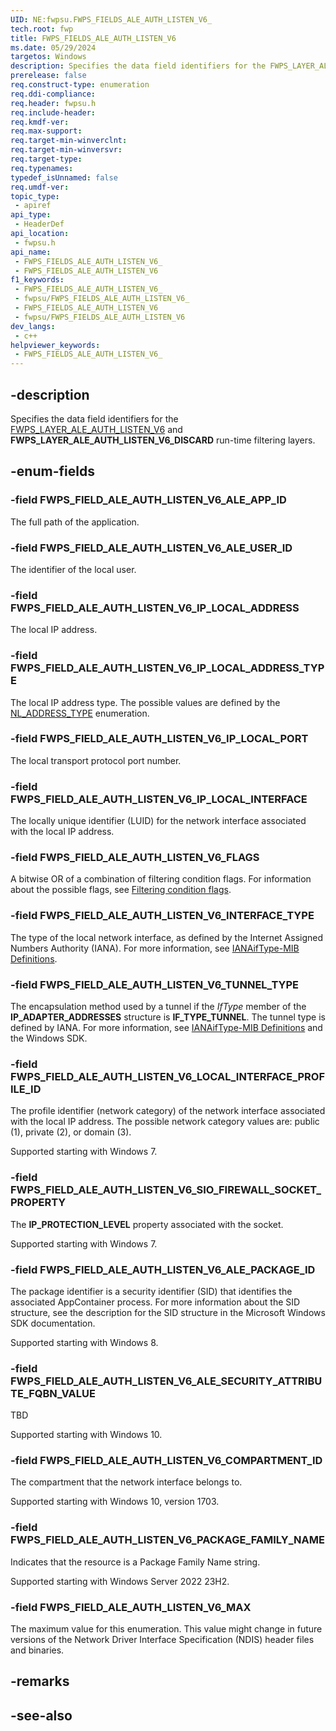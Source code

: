 ```yaml
---
UID: NE:fwpsu.FWPS_FIELDS_ALE_AUTH_LISTEN_V6_
tech.root: fwp
title: FWPS_FIELDS_ALE_AUTH_LISTEN_V6
ms.date: 05/29/2024
targetos: Windows
description: Specifies the data field identifiers for the FWPS_LAYER_ALE_AUTH_LISTEN_V6 and FWPS_LAYER_ALE_AUTH_LISTEN_V6_DISCARD run-time filtering layers.
prerelease: false
req.construct-type: enumeration
req.ddi-compliance: 
req.header: fwpsu.h
req.include-header: 
req.kmdf-ver: 
req.max-support: 
req.target-min-winverclnt: 
req.target-min-winversvr: 
req.target-type: 
req.typenames: 
typedef_isUnnamed: false
req.umdf-ver: 
topic_type:
 - apiref
api_type:
 - HeaderDef
api_location:
 - fwpsu.h
api_name:
 - FWPS_FIELDS_ALE_AUTH_LISTEN_V6_
 - FWPS_FIELDS_ALE_AUTH_LISTEN_V6
f1_keywords:
 - FWPS_FIELDS_ALE_AUTH_LISTEN_V6_
 - fwpsu/FWPS_FIELDS_ALE_AUTH_LISTEN_V6_
 - FWPS_FIELDS_ALE_AUTH_LISTEN_V6
 - fwpsu/FWPS_FIELDS_ALE_AUTH_LISTEN_V6
dev_langs:
 - c++
helpviewer_keywords:
 - FWPS_FIELDS_ALE_AUTH_LISTEN_V6_
---
```


## -description

Specifies the data field identifiers for the [FWPS_LAYER_ALE_AUTH_LISTEN_V6](./ne-fwpsu-fwps_builtin_layers.md) and **FWPS_LAYER_ALE_AUTH_LISTEN_V6_DISCARD** run-time filtering layers.

## -enum-fields

### -field FWPS_FIELD_ALE_AUTH_LISTEN_V6_ALE_APP_ID

The full path of the application.

### -field FWPS_FIELD_ALE_AUTH_LISTEN_V6_ALE_USER_ID

The identifier of the local user.

### -field FWPS_FIELD_ALE_AUTH_LISTEN_V6_IP_LOCAL_ADDRESS

The local IP address.

### -field FWPS_FIELD_ALE_AUTH_LISTEN_V6_IP_LOCAL_ADDRESS_TYPE

The local IP address type. The possible values are defined by the [NL_ADDRESS_TYPE](/windows/win32/api/nldef/ne-nldef-nl_address_type) enumeration.

### -field FWPS_FIELD_ALE_AUTH_LISTEN_V6_IP_LOCAL_PORT

The local transport protocol port number.

### -field FWPS_FIELD_ALE_AUTH_LISTEN_V6_IP_LOCAL_INTERFACE

The locally unique identifier (LUID) for the network interface associated with the local IP address.

### -field FWPS_FIELD_ALE_AUTH_LISTEN_V6_FLAGS

A bitwise OR of a combination of filtering condition flags. For information about the possible
flags, see [Filtering condition flags](/windows-hardware/drivers/network/filtering-condition-flags).

### -field FWPS_FIELD_ALE_AUTH_LISTEN_V6_INTERFACE_TYPE

The type of the local network interface, as defined by the Internet Assigned Numbers Authority
(IANA). For more information, see
[IANAifType-MIB Definitions](https://www.iana.org/assignments/ianaiftype-mib/ianaiftype-mib).

### -field FWPS_FIELD_ALE_AUTH_LISTEN_V6_TUNNEL_TYPE

The encapsulation method used by a tunnel if the
*IfType* member of the **IP_ADAPTER_ADDRESSES** structure is **IF_TYPE_TUNNEL**. The tunnel type is defined
by IANA. For more information, see
[IANAifType-MIB Definitions](https://www.iana.org/assignments/ianaiftype-mib/ianaiftype-mib) and the
Windows SDK.

### -field FWPS_FIELD_ALE_AUTH_LISTEN_V6_LOCAL_INTERFACE_PROFILE_ID

The profile identifier (network category) of the network interface associated with the local IP
address. The possible network category values are: public (1), private (2), or domain (3).

Supported starting with Windows 7.

### -field FWPS_FIELD_ALE_AUTH_LISTEN_V6_SIO_FIREWALL_SOCKET_PROPERTY

The **IP_PROTECTION_LEVEL** property associated with the socket.

Supported starting with Windows 7.

### -field FWPS_FIELD_ALE_AUTH_LISTEN_V6_ALE_PACKAGE_ID

The package identifier is a security identifier (SID) that identifies the associated AppContainer process. For more information about the SID structure, see the description for the SID structure in the Microsoft Windows SDK documentation.

Supported starting with Windows 8.

### -field FWPS_FIELD_ALE_AUTH_LISTEN_V6_ALE_SECURITY_ATTRIBUTE_FQBN_VALUE

TBD

Supported starting with Windows 10.

### -field FWPS_FIELD_ALE_AUTH_LISTEN_V6_COMPARTMENT_ID

The compartment that the network interface belongs to.

Supported starting with Windows 10, version 1703.

### -field FWPS_FIELD_ALE_AUTH_LISTEN_V6_PACKAGE_FAMILY_NAME

Indicates that the resource is a Package Family Name string.

Supported starting with Windows Server 2022 23H2.

### -field FWPS_FIELD_ALE_AUTH_LISTEN_V6_MAX

The maximum value for this enumeration. This value might change in future versions of the Network Driver Interface Specification (NDIS) header files and binaries.

## -remarks

## -see-also
